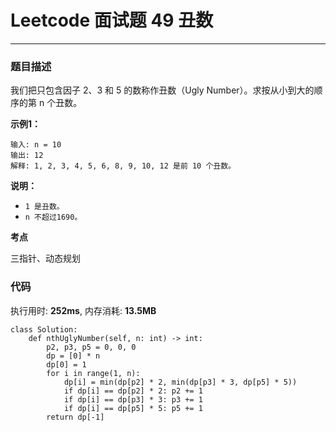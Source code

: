 # Leetcode 面试题 49 丑数
***
### 题目描述

我们把只包含因子 2、3 和 5 的数称作丑数（Ugly Number）。求按从小到大的顺序的第 n 个丑数。


**示例1：**

	输入: n = 10
	输出: 12
	解释: 1, 2, 3, 4, 5, 6, 8, 9, 10, 12 是前 10 个丑数。	
	

**说明：**

* `1 是丑数。`
* `n 不超过1690。`


**考点**

三指针、动态规划


### 代码
执行用时: **252ms**, 内存消耗: **13.5MB**

```
class Solution:
    def nthUglyNumber(self, n: int) -> int:
        p2, p3, p5 = 0, 0, 0
        dp = [0] * n
        dp[0] = 1
        for i in range(1, n):
            dp[i] = min(dp[p2] * 2, min(dp[p3] * 3, dp[p5] * 5))
            if dp[i] == dp[p2] * 2: p2 += 1
            if dp[i] == dp[p3] * 3: p3 += 1
            if dp[i] == dp[p5] * 5: p5 += 1
        return dp[-1]
```



